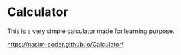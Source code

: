 # Calculator
This is a very simple calculator made for learning purpose.

 
https://nasim-coder.github.io/Calculator/
